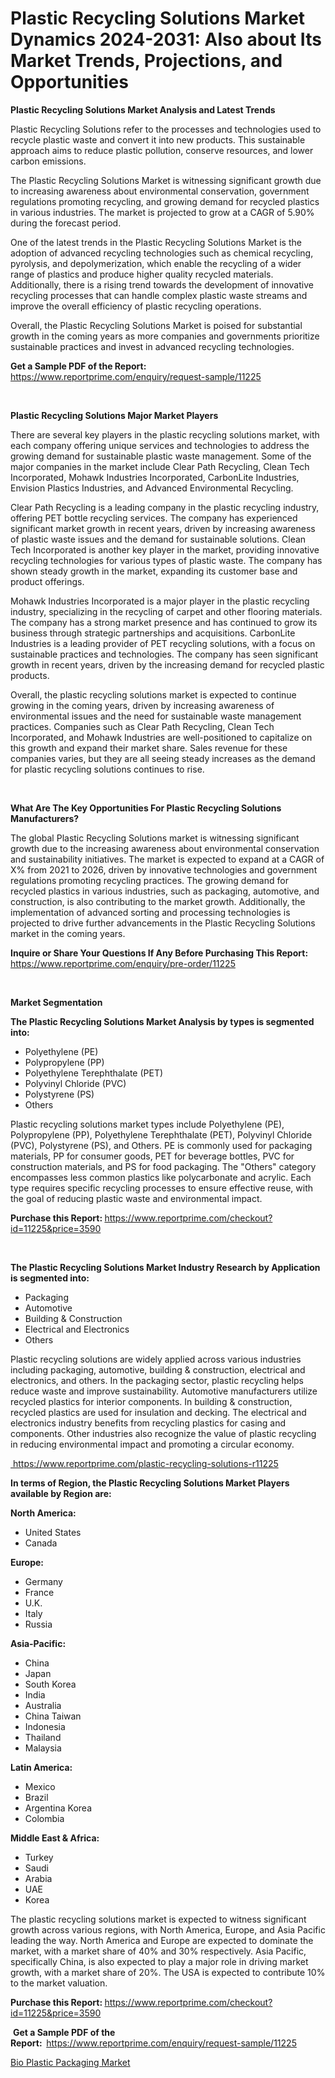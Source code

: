 <p><h1>Plastic Recycling Solutions Market Dynamics 2024-2031: Also about Its Market Trends, Projections, and Opportunities</h1></p><p><strong>Plastic Recycling Solutions Market Analysis and Latest Trends</strong></p>
<p><p>Plastic Recycling Solutions refer to the processes and technologies used to recycle plastic waste and convert it into new products. This sustainable approach aims to reduce plastic pollution, conserve resources, and lower carbon emissions.</p><p>The Plastic Recycling Solutions Market is witnessing significant growth due to increasing awareness about environmental conservation, government regulations promoting recycling, and growing demand for recycled plastics in various industries. The market is projected to grow at a CAGR of 5.90% during the forecast period.</p><p>One of the latest trends in the Plastic Recycling Solutions Market is the adoption of advanced recycling technologies such as chemical recycling, pyrolysis, and depolymerization, which enable the recycling of a wider range of plastics and produce higher quality recycled materials. Additionally, there is a rising trend towards the development of innovative recycling processes that can handle complex plastic waste streams and improve the overall efficiency of plastic recycling operations.</p><p>Overall, the Plastic Recycling Solutions Market is poised for substantial growth in the coming years as more companies and governments prioritize sustainable practices and invest in advanced recycling technologies.</p></p>
<p><strong>Get a Sample PDF of the Report:&nbsp;</strong> <a href="https://www.reportprime.com/enquiry/request-sample/11225">https://www.reportprime.com/enquiry/request-sample/11225</a></p>
<p>&nbsp;</p>
<p><strong>Plastic Recycling Solutions Major Market Players</strong></p>
<p><p>There are several key players in the plastic recycling solutions market, with each company offering unique services and technologies to address the growing demand for sustainable plastic waste management. Some of the major companies in the market include Clear Path Recycling, Clean Tech Incorporated, Mohawk Industries Incorporated, CarbonLite Industries, Envision Plastics Industries, and Advanced Environmental Recycling.</p><p>Clear Path Recycling is a leading company in the plastic recycling industry, offering PET bottle recycling services. The company has experienced significant market growth in recent years, driven by increasing awareness of plastic waste issues and the demand for sustainable solutions. Clean Tech Incorporated is another key player in the market, providing innovative recycling technologies for various types of plastic waste. The company has shown steady growth in the market, expanding its customer base and product offerings.</p><p>Mohawk Industries Incorporated is a major player in the plastic recycling industry, specializing in the recycling of carpet and other flooring materials. The company has a strong market presence and has continued to grow its business through strategic partnerships and acquisitions. CarbonLite Industries is a leading provider of PET recycling solutions, with a focus on sustainable practices and technologies. The company has seen significant growth in recent years, driven by the increasing demand for recycled plastic products.</p><p>Overall, the plastic recycling solutions market is expected to continue growing in the coming years, driven by increasing awareness of environmental issues and the need for sustainable waste management practices. Companies such as Clear Path Recycling, Clean Tech Incorporated, and Mohawk Industries are well-positioned to capitalize on this growth and expand their market share. Sales revenue for these companies varies, but they are all seeing steady increases as the demand for plastic recycling solutions continues to rise.</p></p>
<p>&nbsp;</p>
<p><strong>What Are The Key Opportunities For Plastic Recycling Solutions Manufacturers?</strong></p>
<p><p>The global Plastic Recycling Solutions market is witnessing significant growth due to the increasing awareness about environmental conservation and sustainability initiatives. The market is expected to expand at a CAGR of X% from 2021 to 2026, driven by innovative technologies and government regulations promoting recycling practices. The growing demand for recycled plastics in various industries, such as packaging, automotive, and construction, is also contributing to the market growth. Additionally, the implementation of advanced sorting and processing technologies is projected to drive further advancements in the Plastic Recycling Solutions market in the coming years.</p></p>
<p><strong>Inquire or Share Your Questions If Any Before Purchasing This Report:</strong> <a href="https://www.reportprime.com/enquiry/pre-order/11225">https://www.reportprime.com/enquiry/pre-order/11225</a></p>
<p>&nbsp;</p>
<p><strong>Market Segmentation</strong></p>
<p><strong>The Plastic Recycling Solutions Market Analysis by types is segmented into:</strong></p>
<p><ul><li>Polyethylene (PE)</li><li>Polypropylene (PP)</li><li>Polyethylene Terephthalate (PET)</li><li>Polyvinyl Chloride (PVC)</li><li>Polystyrene (PS)</li><li>Others</li></ul></p>
<p><p>Plastic recycling solutions market types include Polyethylene (PE), Polypropylene (PP), Polyethylene Terephthalate (PET), Polyvinyl Chloride (PVC), Polystyrene (PS), and Others. PE is commonly used for packaging materials, PP for consumer goods, PET for beverage bottles, PVC for construction materials, and PS for food packaging. The "Others" category encompasses less common plastics like polycarbonate and acrylic. Each type requires specific recycling processes to ensure effective reuse, with the goal of reducing plastic waste and environmental impact.</p></p>
<p><strong>Purchase this Report:&nbsp;</strong><a href="https://www.reportprime.com/checkout?id=11225&price=3590">https://www.reportprime.com/checkout?id=11225&price=3590</a></p>
<p>&nbsp;</p>
<p><strong>The Plastic Recycling Solutions Market Industry Research by Application is segmented into:</strong></p>
<p><ul><li>Packaging</li><li>Automotive</li><li>Building & Construction</li><li>Electrical and Electronics</li><li>Others</li></ul></p>
<p><p>Plastic recycling solutions are widely applied across various industries including packaging, automotive, building & construction, electrical and electronics, and others. In the packaging sector, plastic recycling helps reduce waste and improve sustainability. Automotive manufacturers utilize recycled plastics for interior components. In building & construction, recycled plastics are used for insulation and decking. The electrical and electronics industry benefits from recycling plastics for casing and components. Other industries also recognize the value of plastic recycling in reducing environmental impact and promoting a circular economy.</p></p>
<p><a href="https://www.reportprime.com/plastic-recycling-solutions-r11225">&nbsp;https://www.reportprime.com/plastic-recycling-solutions-r11225</a></p>
<p><strong>In terms of Region, the Plastic Recycling Solutions Market Players available by Region are:</strong></p>
<p>
    <p> <strong> North America: </strong>
        <ul>
            <li>United States</li>
            <li>Canada</li>
        </ul>
        </p> 
    <p> <strong> Europe: </strong>
        <ul>
            <li>Germany</li>
            <li>France</li>
            <li>U.K.</li>
            <li>Italy</li>
            <li>Russia</li>
        </ul>
        </p> 
    <p> <strong> Asia-Pacific: </strong>
        <ul>
            <li>China</li>
            <li>Japan</li>
            <li>South Korea</li>
            <li>India</li>
            <li>Australia</li>
            <li>China Taiwan</li>
            <li>Indonesia</li>
            <li>Thailand</li>
            <li>Malaysia</li>
        </ul>
        </p> 
    <p> <strong> Latin America: </strong>
        <ul>
            <li>Mexico</li>
            <li>Brazil</li>
            <li>Argentina Korea</li>
            <li>Colombia</li>
        </ul>
        </p> 
    <p> <strong> Middle East & Africa: </strong>
        <ul>
            <li>Turkey</li>
            <li>Saudi</li>
            <li>Arabia</li>
            <li>UAE</li>
            <li>Korea</li>
        </ul>
    </p>
    </p>
<p><p>The plastic recycling solutions market is expected to witness significant growth across various regions, with North America, Europe, and Asia Pacific leading the way. North America and Europe are expected to dominate the market, with a market share of 40% and 30% respectively. Asia Pacific, specifically China, is also expected to play a major role in driving market growth, with a market share of 20%. The USA is expected to contribute 10% to the market valuation.</p></p>
<p><strong>Purchase this Report: </strong><a href="https://www.reportprime.com/checkout?id=11225&price=3590">https://www.reportprime.com/checkout?id=11225&price=3590</a></p>
<p>&nbsp;<strong>Get a Sample PDF of the Report:&nbsp;&nbsp;</strong><a href="https://www.reportprime.com/enquiry/request-sample/11225">https://www.reportprime.com/enquiry/request-sample/11225</a></p>
<p><strong></strong></p>
<p><p><a href="https://github.com/GroverBarry/Market-Research-Report-List-4/blob/main/bio-plastic-packaging-market.md">Bio Plastic Packaging Market</a></p></p>